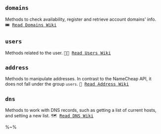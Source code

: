## `domains`

Methods to check availability, register and retrieve account domains' info. <kbd>🎟 <a href="/wiki/Domains">Read Domains Wiki</a></kbd>

<!-- %~% -->

## `users`

Methods related to the user. <kbd>👩‍💻 <a href="/wiki/Users">Read Users Wiki</a></kbd>

<!-- %~% -->

## `address`

Methods to manipulate addresses. In contrast to the NameCheap API, it does not fall under the group `users`. <kbd>🏡 <a href="/wiki/Address">Read Address Wiki</a></kbd>

<!-- %~% -->

## `dns`

Methods to work with DNS records, such as getting a list of current hosts, and setting a new list. <kbd>🗺 <a href="/wiki/DNS">Read DNS Wiki</a></kbd>

%~%